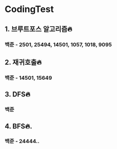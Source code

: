 # CodingTest
## 1. 브루트포스 알고리즘🔥
### 백준 - 2501, 25494, 14501, 1057, 1018, 9095
## 2. 재귀호출🔥
### 백준 - 14501, 15649
## 3. DFS🔥
### 백준 
## 4. BFS🔥.
### 백준 - 24444..

